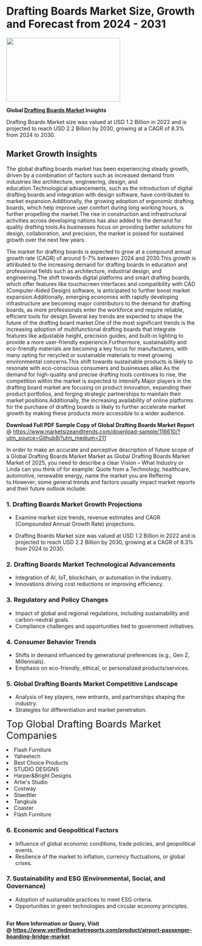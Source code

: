 <H1>Drafting Boards Market Size, Growth and Forecast from 2024 - 2031</H1><img class="aligncenter size-medium wp-image-584254" src="https://thirdeyenews.in/wp-content/uploads/2024/09/Global-Market-Research-300x168.jpeg" alt="" width="300" height="168" /><p><strong>Global&nbsp;<a href="https://www.marketsizeandtrends.com/download-sample/116610/?utm_source=Github8j?utm_medium=211">Drafting Boards Market</a> Insights</strong></p><p>Drafting Boards Market size was valued at USD 1.2 Billion in 2022 and is projected to reach USD 2.2 Billion by 2030, growing at a CAGR of 8.3% from 2024 to 2030.</p><p><h2>Market Growth Insights</h2> <p>The global drafting boards market has been experiencing steady growth, driven by a combination of factors such as increased demand from industries like architecture, engineering, design, and education.Technological advancements, such as the introduction of digital drafting boards and integration with design software, have contributed to market expansion.Additionally, the growing adoption of ergonomic drafting boards, which help improve user comfort during long working hours, is further propelling the market.The rise in construction and infrastructural activities across developing nations has also added to the demand for quality drafting tools.As businesses focus on providing better solutions for design, collaboration, and precision, the market is poised for sustained growth over the next few years.</p> <p>The market for drafting boards is expected to grow at a compound annual growth rate (CAGR) of around 5-7% between 2024 and 2030.This growth is attributed to the increasing demand for drafting boards in education and professional fields such as architecture, industrial design, and engineering.The shift towards digital platforms and smart drafting boards, which offer features like touchscreen interfaces and compatibility with CAD (Computer-Aided Design) software, is anticipated to further boost market expansion.Additionally, emerging economies with rapidly developing infrastructure are becoming major contributors to the demand for drafting boards, as more professionals enter the workforce and require reliable, efficient tools for design.Several key trends are expected to shape the future of the drafting board market.One of the most significant trends is the increasing adoption of multifunctional drafting boards that integrate features like adjustable height, precision guides, and built-in lighting to provide a more user-friendly experience.Furthermore, sustainability and eco-friendly materials are becoming a key focus for manufacturers, with many opting for recycled or sustainable materials to meet growing environmental concerns.This shift towards sustainable products is likely to resonate with eco-conscious consumers and businesses alike.As the demand for high-quality and precise drafting tools continues to rise, the competition within the market is expected to intensify.Major players in the drafting board market are focusing on product innovation, expanding their product portfolios, and forging strategic partnerships to maintain their market positions.Additionally, the increasing availability of online platforms for the purchase of drafting boards is likely to further accelerate market growth by making these products more accessible to a wider audience.<p><span class=""><strong>Download Full PDF Sample Copy of Global Drafting Boards Market Report</strong> @ <a href="https://www.marketsizeandtrends.com/download-sample/116610/?utm_source=Github8j?utm_medium=211" target="_blank">https://www.marketsizeandtrends.com/download-sample/116610/?utm_source=Github8j?utm_medium=211</a></span></p><p>In order to make an accurate and perceptive description of future scope of a Global&nbsp;Drafting Boards Market Market as Global&nbsp;Drafting Boards Market Market of 2025, you need to describe a clear Vision &ndash; What Industry or Linda can you think of for example: Quote from a Technology, healthcare, automotive, renewable energy, name the market you are Reffering to.However, some general trends and factors usually impact market reports and their future outlook include:</p><h3>1.&nbsp;<strong>Drafting Boards Market Growth Projections</strong></h3><ul><li>Examine market size trends, revenue estimates and CAGR (Compounded Annual Growth Rate) projections.</li><li><p>Drafting Boards Market size was valued at USD 1.2 Billion in 2022 and is projected to reach USD 2.2 Billion by 2030, growing at a CAGR of 8.3% from 2024 to 2030.</p></li></ul><h3>2.&nbsp;<strong>Drafting Boards Market Technological Advancements</strong></h3><ul><li>Integration of AI, IoT, blockchain, or automation in the industry.</li><li>Innovations driving cost reductions or improving efficiency.</li></ul><h3>3.&nbsp;<strong>Regulatory and Policy Changes</strong></h3><ul><li>Impact of global and regional regulations, including sustainability and carbon-neutral goals.</li><li>Compliance challenges and opportunities tied to government initiatives.</li></ul><h3>4.&nbsp;<strong>Consumer Behavior Trends</strong></h3><ul><li>Shifts in demand influenced by generational preferences (e.g., Gen Z, Millennials).</li><li>Emphasis on eco-friendly, ethical, or personalized products/services.</li></ul><h3>5.&nbsp;<strong>Global Drafting Boards Market Competitive Landscape</strong></h3><ul><li>Analysis of key players, new entrants, and partnerships shaping the industry.</li><li>Strategies for differentiation and market penetration.</li></ul><p data-pm-slice="1 1 []"><span style="color: inherit; font-family: inherit; font-size: 25px;">Top Global Drafting Boards Market Companies</span></p><div class="" data-test-id=""><p><li>Flash Furniture</li><li> Yaheetech</li><li> Best Choice Products</li><li> STUDIO DESIGNS</li><li> Harper&Bright Designs</li><li> Artie's Studio</li><li> Costway</li><li> Staedtler</li><li> Tangkula</li><li> Coaster</li><li> Flash Furniture</li></p></div><h3>6.&nbsp;<strong>Economic and Geopolitical Factors</strong></h3><ul><li>Influence of global economic conditions, trade policies, and geopolitical events.</li><li>Resilience of the market to inflation, currency fluctuations, or global crises.</li></ul><h3>7.&nbsp;<strong>Sustainability and ESG (Environmental, Social, and Governance)</strong></h3><ul><li>Adoption of sustainable practices to meet ESG criteria.</li><li>Opportunities in green technologies and circular economy principles.</li></ul><h2><strong style="font-size: 14px;">For More Information or Query, Visit @&nbsp;</strong><a style="background-color: #ffffff; font-size: 14px;" href="https://www.marketsizeandtrends.com/report/drafting-boards-market/" target="_blank">https://www.verifiedmarketreports.com/product/airport-passenger-boarding-bridge-market</a></h2>